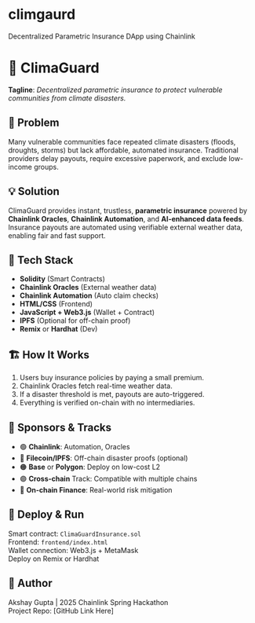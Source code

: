 # climgaurd
Decentralized Parametric Insurance DApp using Chainlink
# 🌱 ClimaGuard

**Tagline**: _Decentralized parametric insurance to protect vulnerable communities from climate disasters._

## 🚨 Problem

Many vulnerable communities face repeated climate disasters (floods, droughts, storms) but lack affordable, automated insurance. Traditional providers delay payouts, require excessive paperwork, and exclude low-income groups.

## 💡 Solution

ClimaGuard provides instant, trustless, **parametric insurance** powered by **Chainlink Oracles**, **Chainlink Automation**, and **AI-enhanced data feeds**. Insurance payouts are automated using verifiable external weather data, enabling fair and fast support.

## 🧰 Tech Stack

- **Solidity** (Smart Contracts)
- **Chainlink Oracles** (External weather data)
- **Chainlink Automation** (Auto claim checks)
- **HTML/CSS** (Frontend)
- **JavaScript + Web3.js** (Wallet + Contract)
- **IPFS** (Optional for off-chain proof)
- **Remix** or **Hardhat** (Dev)

## 🏗️ How It Works

1. Users buy insurance policies by paying a small premium.
2. Chainlink Oracles fetch real-time weather data.
3. If a disaster threshold is met, payouts are auto-triggered.
4. Everything is verified on-chain with no intermediaries.

## 🔗 Sponsors & Tracks

- 🟢 **Chainlink**: Automation, Oracles
- 🔵 **Filecoin/IPFS**: Off-chain disaster proofs (optional)
- 🟠 **Base** or **Polygon**: Deploy on low-cost L2
- 🟣 **Cross-chain** Track: Compatible with multiple chains
- 💸 **On-chain Finance**: Real-world risk mitigation

## 🚀 Deploy & Run

Smart contract: `ClimaGuardInsurance.sol`  
Frontend: `frontend/index.html`  
Wallet connection: Web3.js + MetaMask  
Deploy on Remix or Hardhat

## 👤 Author

Akshay Gupta | 2025 Chainlink Spring Hackathon  
Project Repo: [GitHub Link Here]

